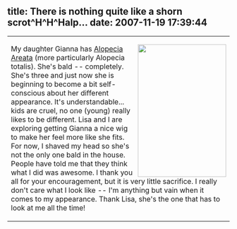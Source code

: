 title: There is nothing quite like a shorn scrot^H^H^Halp...
date: 2007-11-19 17:39:44
---

<table width="100%"><tr><td><p><img height=300 width=200 src="http://lethargy.org/theo/photos/Shoots/2007/11/IMG_7500.jpg" style="float: right; margin-left:10px"> My daughter Gianna has <a href="http://en.wikipedia.org/wiki/Alopecia_areata">Alopecia Areata</a> (more particularly Alopecia totalis).  She's bald -- completely.  She's three and just now she is beginning to become a bit self-conscious about her different appearance.  It's understandable... kids are cruel, no one (young) really likes to be different.  Lisa and I are exploring getting Gianna a nice wig to make her feel more like she fits.  For now, I shaved my head so she's not the only one bald in the house.  People have told me that they think what I did was awesome.  I thank you all for your encouragement, but it is very little sacrifice.  I really don't care what I look like -- I'm anything but vain when it comes to my appearance.  Thank Lisa, she's the one that has to look at me all the time! </p></td></tr></table> 
